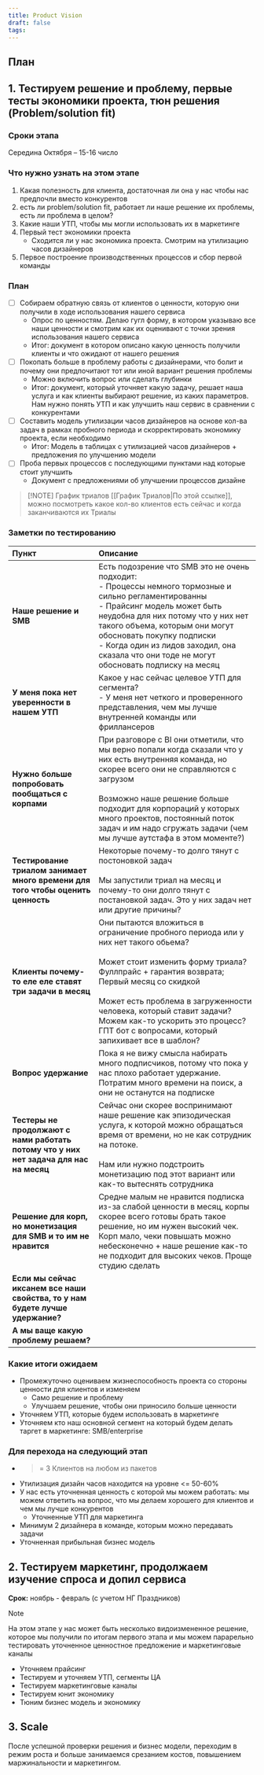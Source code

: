 ```yaml
---
title: Product Vision
draft: false
tags:
---
```

## План
## 1. Тестируем решение и проблему, первые тесты экономики проекта, тюн решения (Problem/solution fit)

### Сроки этапа
Середина Октября – 15-16 число

### Что нужно узнать на этом этапе
1. Какая полезность для клиента, достаточная ли она у нас чтобы нас предпочли вместо конкурентов
2. есть ли problem/solution fit, работает ли наше решение их проблемы, есть ли проблема в целом?
3. Какие наши УТП, чтобы мы могли использовать их в маркетинге
4. Первый тест экономики проекта
	- Сходится ли у нас экономика проекта. Смотрим на утилизацию часов дизайнеров
5. Первое построение производственных процессов и сбор первой команды

### План
- [ ] Собираем обратную связь от клиентов о ценности, которую они получили в ходе использования нашего сервиса
	- Опрос по ценностям. Делаю гугл форму, в котором указываю все наши ценности и смотрим как их оценивают с точки зрения использования нашего сервиса
	- Итог: документ в котором описано какую ценность получили клиенты и что ожидают от нашего решения
- [ ] Покопать больше в проблему работы с дизайнерами, что болит и почему они предпочитают тот или иной вариант решения проблемы
	- Можно включить вопрос или сделать глубинки
	- Итог: документ, который уточняет какую задачу, решает наша услуга и как клиенты выбирают решение, из каких параметров. Нам нужно понять УТП и как улучшить наш сервис в сравнении с конкурентами
- [ ] Составить модель утилизации часов дизайнеров на основе кол-ва задач в рамках пробного периода и скорректировать экономику проекта, если необходимо
	- Итог: Модель в таблицах с утилизацией часов дизайнеров + предложения по улучшению модели
- [ ] Проба первых процессов с последующими пунктами над которые стоит улучшить
	- Документ с предложениями об улучшении процессов дизайне 


> [!NOTE] График триалов
>[[График Триалов|По этой ссылке]], можно посмотреть какое кол-во клиентов есть сейчас и когда заканчиваются их Триалы

### Заметки  по тестированию

| Пункт                                                                                  | Описание                                                                                                                                                                                                                                                                                                                                                 |
| :------------------------------------------------------------------------------------- | :------------------------------------------------------------------------------------------------------------------------------------------------------------------------------------------------------------------------------------------------------------------------------------------------------------------------------------------------------- |
| **Наше решение и SMB**                                                                 | Есть подозрение что SMB это не очень подходит:<br>	- Процессы немного тормозные и сильно регламентированны<br>	- Прайсинг модель может быть неудобна для них потому что у них нет такого объема, которым они могут обосновать покупку подписки<br>- Когда один из лидов заходил, она сказала что они тоде не могут обосновать подписку на месяц          |
| **У меня пока нет уверенности в нашем УТП**                                            | Какое у нас сейчас целевое УТП для сегмента?<br>- У меня нет четкого и проверенного представления, чем мы лучше внутренней команды или фриллансеров                                                                                                                                                                                                      |
| **Нужно больше попробовать пообщаться с корпами**                                      | При разговоре с BI они отметили, что мы верно попали когда сказали что у них есть внутренняя команда, но скорее всего они не справляются с загрузом<br><br>Возможно наше решение больше подходит для корпораций у которых много проектов, постоянный поток задач и им надо сгружать задачи (чем мы лучше аутстафа в этом моменте?)                       |
| **Тестирование триалом занимает много времени для того чтобы оценить ценность**        | Некоторые почему-то долго тянут с постоновкой задач<br><br>Мы запустили триал на месяц и почему-то они долго тянут с постановкой задач. Это у них задач нет или другие причины?                                                                                                                                                                          |
| **Клиенты почему-то еле еле ставят три задачи в месяц**                                | Они пытаются вложиться в ограничение пробного периода или у них нет такого обьема?<br><br>Может стоит изменить форму триала? Фуллпрайс + гарантия возврата; Первый месяц со скидкой<br><br>Может есть проблема в загруженности человека, который ставит задачи? Можем как-то ускорить это процесс? ГПТ бот с вопросами, который запихивает все в шаблон? |
| **Вопрос удержание**                                                                   | Пока я не вижу смысла набирать много подписчиков, потому что пока у нас плохо работает удержание. Потратим много времени на поиск, а они не останутся на подписке                                                                                                                                                                                        |
| **Тестеры не продолжают с нами работать потому что у них нет задача для нас на месяц** | Сейчас они скорее воспринимают наше решение как эпизодическая услуга, к которой можно обращаться время от времени, но не как сотрудник на потоке.<br><br>Нам или нужно подстроить монетизацию под этот вариант или как-то вытеснять сотрудника                                                                                                           |
| **Решение для корп, но монетизация для SMB и то им не нравится**                       | Средне малым не нравится подписка из-за слабой ценности в месяц, корпы скорее всего готовы брать такое решение, но им нужен высокий чек. Корп мало, чеки повышать можно небесконечно + наше решение как-то не подходит для высоких чеков. Проще студию сделать                                                                                           |
| **Если мы сейчас иксанем все наши свойства, то у нам будете лучше удержание?**         |                                                                                                                                                                                                                                                                                                                                                          |
| **А мы ваще какую проблему решаем?**                                                   |                                                                                                                                                                                                                                                                                                                                                          |

### Какие итоги ожидаем
- Промежуточно оцениваем жизнеспособность проекта со стороны ценности для клиентов и изменяем
	- Само решение и проблему
	- Улучшаем решение, чтобы они приносило больше ценности
- Уточняем УТП, которые будем использовать в маркетинге
- Уточняем кто наш основной сегмент на который будем делать таргет в маркетинге: SMB/enterprise

### Для перехода на следующий этап
- >= 3 Клиентов на любом из пакетов
- Утилизация дизайн часов находится на уровне <= 50-60%
- У нас есть уточненная ценность с которой мы можем работать: мы можем ответить на вопрос, что мы делаем хорошего для клиентов и чем мы лучше конкурентов
	- Уточненные УТП для маркетинга
- Минимум 2 дизайнера в команде, которым можно передавать задачи
- Уточненная прибыльная бизнес модель
## 2. Тестируем маркетинг, продолжаем изучение спроса и допил сервиса
**Срок:** ноябрь - февраль (с учетом НГ Праздников)

> [!note]
> На этом этапе у нас может быть несколько видоизмененное решение, которое мы получили по итогам первого этапа и мы можем парарельно тестировать уточненное ценностное предложение и маркетинговые каналы

- Уточняем прайсинг
- Тестируем и уточняем УТП, сегменты ЦА
- Тестируем маркетинговые каналы
- Тестируем юнит экономику
- Тюним бизнес модель и экономику

## 3. Scale
После успешной проверки решения и бизнес модели, переходим в режим роста и больше занимаемся срезанием костов, повышением маржинальности и маркетингом.